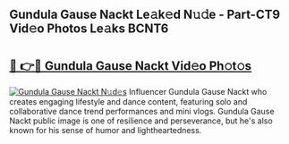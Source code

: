 ## Gundula Gause Nackt Le𝚊k𝚎d N𝚞𝚍e - Part-CT9 Vid𝚎o Photos Le𝚊ks BCNT6

# <h2><a href="http://fb2us44.evod.top/?m=Gundula+Gause+Nackt">🔗 👉🔴 Gundula Gause Nackt Vid𝚎o Ph𝚘t𝚘s</a></h2>

[![Gundula Gause Nackt N𝚞d𝚎s](https://i.imgur.com/8V9OHl7.gif)](http://fb2us44.evod.top/?m=Gundula+Gause+Nackt)
Influencer Gundula Gause Nackt who creates engaging lifestyle and dance content, featuring solo and collaborative dance trend performances and mini vlogs. Gundula Gause Nackt public image is one of resilience and perseverance, but he's also known for his sense of humor and lightheartedness. 
